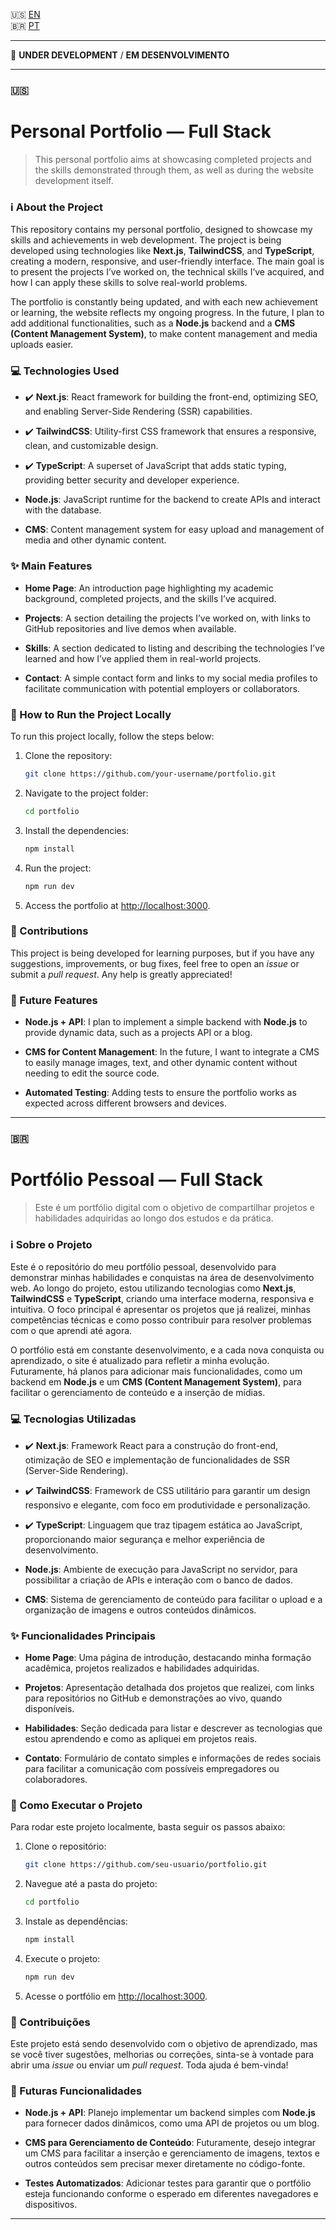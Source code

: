 🇺🇸 [EN](#personal-portfolio--full-stack)  
🇧🇷 [PT](#portfólio-pessoal--full-stack)

---

🚧 **UNDER DEVELOPMENT** / **EM DESENVOLVIMENTO**

---

### 🇺🇸

# Personal Portfolio — Full Stack

> This personal portfolio aims at showcasing completed projects and the skills demonstrated through them, as well as during the website development itself.

### ℹ️ About the Project

This repository contains my personal portfolio, designed to showcase my skills and achievements in web development. The project is being developed using technologies like **Next.js**, **TailwindCSS**, and **TypeScript**, creating a modern, responsive, and user-friendly interface. The main goal is to present the projects I’ve worked on, the technical skills I’ve acquired, and how I can apply these skills to solve real-world problems.

The portfolio is constantly being updated, and with each new achievement or learning, the website reflects my ongoing progress. In the future, I plan to add additional functionalities, such as a **Node.js** backend and a **CMS (Content Management System)**, to make content management and media uploads easier.

### 💻 Technologies Used

- ✔️ **Next.js**: React framework for building the front-end, optimizing SEO, and enabling Server-Side Rendering (SSR) capabilities.

- ✔️ **TailwindCSS**: Utility-first CSS framework that ensures a responsive, clean, and customizable design.
  
- ✔️ **TypeScript**: A superset of JavaScript that adds static typing, providing better security and developer experience.
  
-  **Node.js**: JavaScript runtime for the backend to create APIs and interact with the database.

-  **CMS**: Content management system for easy upload and management of media and other dynamic content.

### ✨ Main Features

- **Home Page**: An introduction page highlighting my academic background, completed projects, and the skills I’ve acquired.

- **Projects**: A section detailing the projects I’ve worked on, with links to GitHub repositories and live demos when available.

- **Skills**: A section dedicated to listing and describing the technologies I’ve learned and how I’ve applied them in real-world projects.

- **Contact**: A simple contact form and links to my social media profiles to facilitate communication with potential employers or collaborators.

### 📝 How to Run the Project Locally

To run this project locally, follow the steps below:

1. Clone the repository:
   
    ```bash
    git clone https://github.com/your-username/portfolio.git
    ```
    
2. Navigate to the project folder:
   
    ```bash
    cd portfolio
    ```
    
4. Install the dependencies:
   
    ```bash
    npm install
    ```
    
5. Run the project:
   
    ```bash
    npm run dev
    ```
  
6. Access the portfolio at [http://localhost:3000](http://localhost:3000).

### 🤝 Contributions

This project is being developed for learning purposes, but if you have any suggestions, improvements, or bug fixes, feel free to open an *issue* or submit a *pull request*. Any help is greatly appreciated!

### 🚀 Future Features

- **Node.js + API**: I plan to implement a simple backend with **Node.js** to provide dynamic data, such as a projects API or a blog.

- **CMS for Content Management**: In the future, I want to integrate a CMS to easily manage images, text, and other dynamic content without needing to edit the source code.

- **Automated Testing**: Adding tests to ensure the portfolio works as expected across different browsers and devices.

---

### 🇧🇷

# Portfólio Pessoal — Full Stack

> Este é um portfólio digital com o objetivo de compartilhar projetos e habilidades adquiridas ao longo dos estudos e da prática.

### ℹ️ Sobre o Projeto

Este é o repositório do meu portfólio pessoal, desenvolvido para demonstrar minhas habilidades e conquistas na área de desenvolvimento web. Ao longo do projeto, estou utilizando tecnologias como **Next.js**, **TailwindCSS** e **TypeScript**, criando uma interface moderna, responsiva e intuitiva. O foco principal é apresentar os projetos que já realizei, minhas competências técnicas e como posso contribuir para resolver problemas com o que aprendi até agora.

O portfólio está em constante desenvolvimento, e a cada nova conquista ou aprendizado, o site é atualizado para refletir a minha evolução. Futuramente, há planos para adicionar mais funcionalidades, como um backend em **Node.js** e um **CMS (Content Management System)**, para facilitar o gerenciamento de conteúdo e a inserção de mídias.

### 💻 Tecnologias Utilizadas

- ✔️ **Next.js**: Framework React para a construção do front-end, otimização de SEO e implementação de funcionalidades de SSR (Server-Side Rendering).
  
- ✔️ **TailwindCSS**: Framework de CSS utilitário para garantir um design responsivo e elegante, com foco em produtividade e personalização.
  
- ✔️ **TypeScript**: Linguagem que traz tipagem estática ao JavaScript, proporcionando maior segurança e melhor experiência de desenvolvimento.
  
- **Node.js**: Ambiente de execução para JavaScript no servidor, para possibilitar a criação de APIs e interação com o banco de dados.
  
- **CMS**: Sistema de gerenciamento de conteúdo para facilitar o upload e a organização de imagens e outros conteúdos dinâmicos.

### ✨ Funcionalidades Principais

- **Home Page**: Uma página de introdução, destacando minha formação acadêmica, projetos realizados e habilidades adquiridas.

- **Projetos**: Apresentação detalhada dos projetos que realizei, com links para repositórios no GitHub e demonstrações ao vivo, quando disponíveis.

- **Habilidades**: Seção dedicada para listar e descrever as tecnologias que estou aprendendo e como as apliquei em projetos reais.

- **Contato**: Formulário de contato simples e informações de redes sociais para facilitar a comunicação com possíveis empregadores ou colaboradores.

### 📝 Como Executar o Projeto

Para rodar este projeto localmente, basta seguir os passos abaixo:

1. Clone o repositório:
   
    ```bash
    git clone https://github.com/seu-usuario/portfolio.git
    ```
  
2. Navegue até a pasta do projeto:

    ```bash
    cd portfolio
    ```

3. Instale as dependências:

    ```bash
    npm install
    ```

4. Execute o projeto:
   
    ```bash
    npm run dev
    ```

5. Acesse o portfólio em [http://localhost:3000](http://localhost:3000).

### 🤝 Contribuições

Este projeto está sendo desenvolvido com o objetivo de aprendizado, mas se você tiver sugestões, melhorias ou correções, sinta-se à vontade para abrir uma *issue* ou enviar um *pull request*. Toda ajuda é bem-vinda!

### 🚀 Futuras Funcionalidades

- **Node.js + API**: Planejo implementar um backend simples com **Node.js** para fornecer dados dinâmicos, como uma API de projetos ou um blog.
  
- **CMS para Gerenciamento de Conteúdo**: Futuramente, desejo integrar um CMS para facilitar a inserção e gerenciamento de imagens, textos e outros conteúdos sem precisar mexer diretamente no código-fonte.

- **Testes Automatizados**: Adicionar testes para garantir que o portfólio esteja funcionando conforme o esperado em diferentes navegadores e dispositivos.

---
